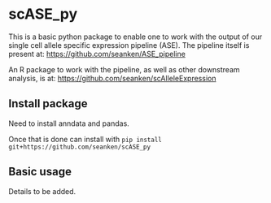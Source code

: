 # scASE_py

This is a basic python package to enable one to work with the output of our single cell allele specific expression pipeline (ASE). The pipeline itself is present at: https://github.com/seanken/ASE_pipeline

An R package to work with the pipeline, as well as other downstream analysis, is at: https://github.com/seanken/scAlleleExpression

## Install package

Need to install anndata and pandas.

Once that is done can install with `pip install git+https://github.com/seanken/scASE_py`

## Basic usage

Details to be added.

